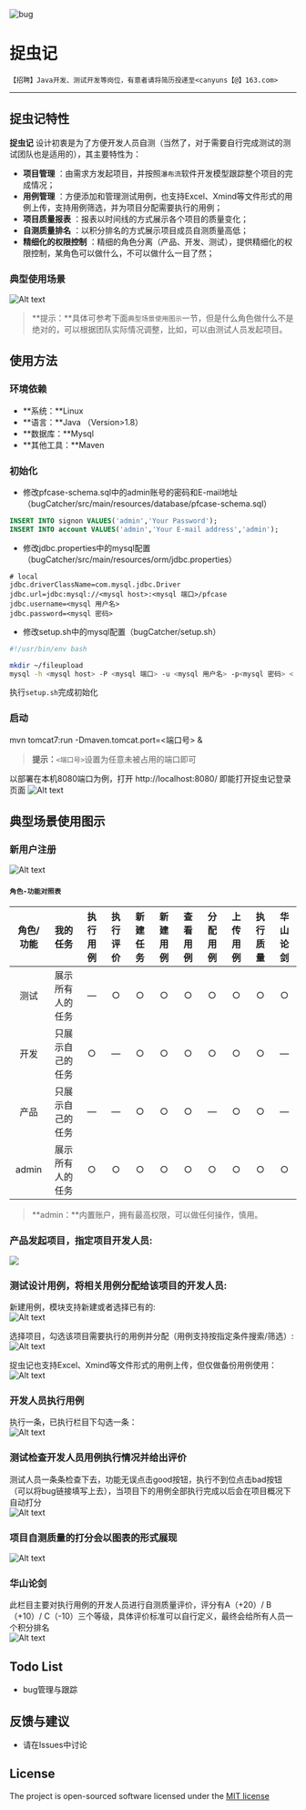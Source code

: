 ![bug](README/capture_bug.png)

# 捉虫记

`【招聘】Java开发、测试开发等岗位，有意者请将简历投递至<canyuns【@】163.com>`

-------------------

## 捉虫记特性

**捉虫记** 设计初衷是为了方便开发人员自测（当然了，对于需要自行完成测试的测试团队也是适用的），其主要特性为：

- **项目管理** ：由需求方发起项目，并按照`瀑布流`软件开发模型跟踪整个项目的完成情况；
- **用例管理** ：方便添加和管理测试用例，也支持Excel、Xmind等文件形式的用例上传，支持用例筛选，并为项目分配需要执行的用例；
- **项目质量报表** ：报表以时间线的方式展示各个项目的质量变化；
- **自测质量排名** ：以积分排名的方式展示项目成员自测质量高低；
- **精细化的权限控制** ：精细的角色分离（产品、开发、测试），提供精细化的权限控制，某角色可以做什么，不可以做什么一目了然；

### 典型使用场景
![Alt text](README/liu.jpeg)
> **提示：**具体可参考下面`典型场景使用图示`一节，但是什么角色做什么不是绝对的，可以根据团队实际情况调整，比如，可以由测试人员发起项目。

## 使用方法

### 环境依赖
- **系统：**Linux
- **语言：**Java （Version>1.8）
- **数据库：**Mysql
- **其他工具：**Maven

### 初始化
- 修改pfcase-schema.sql中的admin账号的密码和E-mail地址（bugCatcher/src/main/resources/database/pfcase-schema.sql）  
``` sql
INSERT INTO signon VALUES('admin','Your Password');
INSERT INTO account VALUES('admin','Your E-mail address','admin');
```

- 修改jdbc.properties中的mysql配置（bugCatcher/src/main/resources/orm/jdbc.properties）
```
# local
jdbc.driverClassName=com.mysql.jdbc.Driver
jdbc.url=jdbc:mysql://<mysql host>:<mysql 端口>/pfcase
jdbc.username=<mysql 用户名>
jdbc.password=<mysql 密码>
```

- 修改setup.sh中的mysql配置（bugCatcher/setup.sh）
``` bash
#!/usr/bin/env bash

mkdir ~/fileupload
mysql -h <mysql host> -P <mysql 端口> -u <mysql 用户名> -p<mysql 密码> < <上述pfcase-schema.sql文件的绝对路径>
```

执行`setup.sh`完成初始化

### 启动
mvn tomcat7:run -Dmaven.tomcat.port=<端口号> &
>**提示：**`<端口号>`设置为任意未被占用的端口即可

以部署在本机8080端口为例，打开 http://localhost:8080/ 即能打开捉虫记登录页面
![Alt text](README/signin.jpeg)

## 典型场景使用图示
### 新用户注册
![Alt text](README/new.jpeg)

#### `角色-功能对照表`
| 角色/功能 | 我的任务 | 执行用例 | 执行评价 | 新建任务 |  新建用例 | 查看用例 | 分配用例 | 上传用例 | 执行质量 | 华山论剑
| :-: | :-: | :-: | :-: | :-: | :-: | :-: | :-: | :-: | :-: | :-: |
| 测试 | 展示所有人的任务 |  —  | ○   | ○   | ○   |  ○  | ○  | ○   |  ○  |    ○  |
| 开发 | 只展示自己的任务 |○ |   —    |   ○ | ○   |   ○ |  ○ |  ○  |   ○ |   —     |
| 产品 | 只展示自己的任务 |  —  |  —     |  ○  |  ○  |   ○ |  —    |   ○ |  ○  |   —     |
| admin | 展示所有人的任务 |○| ○  |   ○ |  ○  | ○   |  ○  | ○  | ○   | ○  |
>**admin：**内置账户，拥有最高权限，可以做任何操作，慎用。

### 产品发起项目，指定项目开发人员:
<img src="README/new_task.jpeg">

### 测试设计用例，将相关用例分配给该项目的开发人员:
新建用例，模块支持新建或者选择已有的:  
![Alt text](README/new_case.jpeg)

选择项目，勾选该项目需要执行的用例并分配（用例支持按指定条件搜索/筛选）:  
![Alt text](README/fenpei.jpeg)

捉虫记也支持Excel、Xmind等文件形式的用例上传，但仅做备份用例使用：  
![Alt text](README/upload.jpeg)


### 开发人员执行用例
执行一条，已执行栏目下勾选一条：  
![Alt text](README/my.jpeg)

### 测试检查开发人员用例执行情况并给出评价
测试人员一条条检查下去，功能无误点击good按钮，执行不到位点击bad按钮（可以将bug链接填写上去），当项目下的用例全部执行完成以后会在项目概况下自动打分  
![Alt text](README/pingfen.jpeg)

### 项目自测质量的打分会以图表的形式展现
![Alt text](README/pic.jpeg)

### 华山论剑
此栏目主要对执行用例的开发人员进行自测质量评价，评分有A（+20）/ B（+10）/ C（-10）三个等级，具体评价标准可以自行定义，最终会给所有人员一个积分排名  
![Alt text](README/jian.jpeg)

## Todo List
- bug管理与跟踪

## 反馈与建议
- 请在Issues中讨论

## License

The project is open-sourced software licensed under the [MIT license][1]


[1]: https://opensource.org/licenses/MIT

